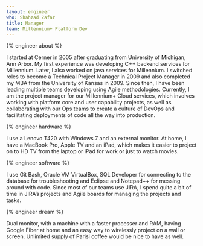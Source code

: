 ```yaml
---
layout: engineer
who: Shahzad Zafar
title: Manager
team: Millennium+ Platform Dev
---
```


{% engineer about %}

I started at Cerner in 2005 after graduating from University of Michigan, Ann Arbor. My first experience was developing C++ backend services for Millennium. Later, I also worked on java services for Millennium. I switched roles to become a Technical Project Manager in 2009 and also completed my MBA from the University of Kansas in 2009. Since then, I have been leading multiple teams developing using Agile methodologies. Currently, I am the project manager for our Millennium+ Cloud services, which involves working with platform core and user capability projects, as well as collaborating with our Ops teams to create a culture of DevOps and facilitating deployments of code all the way into production.

{% engineer hardware %}

I use a Lenovo T420 with Windows 7 and an external monitor. At home, I have a MacBook Pro, Apple TV and an iPad, which makes it easier to project on to HD TV from the laptop or iPad for work or just to watch movies.

{% engineer software %}

I use Git Bash, Oracle VM VirtualBox, SQL Developer for connecting to the database for troubleshooting and Eclipse and Notepad++ for messing around with code. Since most of our teams use JIRA, I spend quite a bit of time in JIRA’s projects and Agile boards for managing the projects and tasks.

{% engineer dream %}

Dual monitor, with a machine with a faster processer and RAM, having Google Fiber at home and an easy way to wirelessly project on a wall or screen.  Unlimited supply of Parisi coffee would be nice to have as well.
